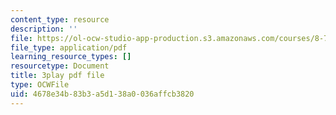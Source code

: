 ```yaml
---
content_type: resource
description: ''
file: https://ol-ocw-studio-app-production.s3.amazonaws.com/courses/8-701-introduction-to-nuclear-and-particle-physics-fall-2020/4678e34b83b3a5d138a0036affcb3820_bwhcUuZqqK4.pdf
file_type: application/pdf
learning_resource_types: []
resourcetype: Document
title: 3play pdf file
type: OCWFile
uid: 4678e34b-83b3-a5d1-38a0-036affcb3820
---
```

